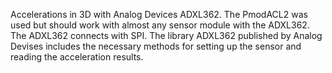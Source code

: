 Accelerations in 3D with Analog Devices ADXL362. The PmodACL2 was used but 
should work with almost any sensor module with the ADXL362.
The ADXL362 connects with SPI. The library ADXL362 published by Analog Devises 
includes the necessary methods for setting up the sensor and reading the 
acceleration results. 